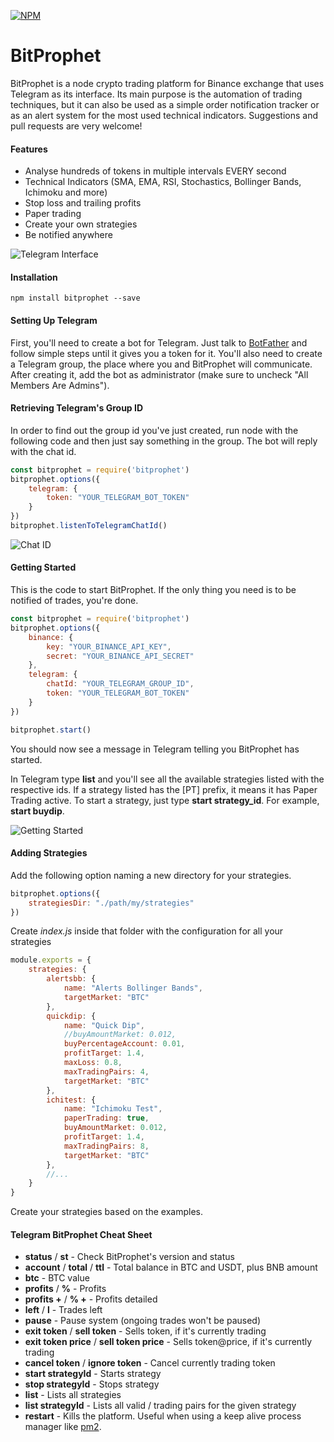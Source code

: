 [![NPM](https://nodei.co/npm/bitprophet.png?compact=true)](https://npmjs.org/package/bitprophet)

# BitProphet
BitProphet is a node crypto trading platform for Binance exchange that uses Telegram as its interface. Its main purpose is the automation of trading techniques, but it can also be used as a simple order notification tracker or as an alert system for the most used technical indicators.
Suggestions and pull requests are very welcome!

#### Features
* Analyse hundreds of tokens in multiple intervals EVERY second
* Technical Indicators (SMA, EMA, RSI, Stochastics, Bollinger Bands, Ichimoku and more)
* Stop loss and trailing profits
* Paper trading
* Create your own strategies
* Be notified anywhere

![Telegram Interface](https://github.com/andresilvasantos/bitprophet/raw/master/pres/chat_example.png)

#### Installation
```
npm install bitprophet --save
```

#### Setting Up Telegram
First, you'll need to create a bot for Telegram. Just talk to [BotFather](https://telegram.me/botfather) and follow simple steps until it gives you a token for it.
You'll also need to create a Telegram group, the place where you and BitProphet will communicate. After creating it, add the bot as administrator (make sure to uncheck "All Members Are Admins").

#### Retrieving Telegram's Group ID
In order to find out the group id you've just created, run node with the following code and then just say something in the group. The bot will reply with the chat id.

```javascript
const bitprophet = require('bitprophet')
bitprophet.options({
    telegram: {
        token: "YOUR_TELEGRAM_BOT_TOKEN"
    }
})
bitprophet.listenToTelegramChatId()
```

![Chat ID](https://github.com/andresilvasantos/bitprophet/raw/master/pres/chat_id.png)

#### Getting Started
This is the code to start BitProphet. If the only thing you need is to be notified of trades, you're done.

```javascript
const bitprophet = require('bitprophet')
bitprophet.options({
    binance: {
        key: "YOUR_BINANCE_API_KEY",
        secret: "YOUR_BINANCE_API_SECRET"
    },
    telegram: {
        chatId: "YOUR_TELEGRAM_GROUP_ID",
        token: "YOUR_TELEGRAM_BOT_TOKEN"
    }
})

bitprophet.start()
```

You should now see a message in Telegram telling you BitProphet has started.

In Telegram type __list__ and you'll see all the available strategies listed with the respective ids.
If a strategy listed has the [PT] prefix, it means it has Paper Trading active.
To start a strategy, just type __start strategy_id__. For example, __start buydip__.

![Getting Started](https://github.com/andresilvasantos/bitprophet/raw/master/pres/getting_started.png)

#### Adding Strategies
Add the following option naming a new directory for your strategies.

```javascript
bitprophet.options({
    strategiesDir: "./path/my/strategies"
})
```

Create *index.js* inside that folder with the configuration for all your strategies
```javascript
module.exports = {
    strategies: {
        alertsbb: {
            name: "Alerts Bollinger Bands",
            targetMarket: "BTC"
        },
        quickdip: {
            name: "Quick Dip",
            //buyAmountMarket: 0.012,
            buyPercentageAccount: 0.01,
            profitTarget: 1.4,
            maxLoss: 0.8,
            maxTradingPairs: 4,
            targetMarket: "BTC"
        },
        ichitest: {
            name: "Ichimoku Test",
            paperTrading: true,
            buyAmountMarket: 0.012,
            profitTarget: 1.4,
            maxTradingPairs: 8,
            targetMarket: "BTC"
        },
        //...
    }
}
```

Create your strategies based on the examples.

#### Telegram BitProphet Cheat Sheet

* __status__ / __st__ - Check BitProphet's version and status
* __account__ / __total__ / __ttl__ - Total balance in BTC and USDT, plus BNB amount
* __btc__ - BTC value
* __profits__ / __%__ - Profits
* __profits +__ / __% +__ - Profits detailed
* __left__ / __l__ - Trades left
* __pause__ - Pause system (ongoing trades won't be paused)
* __exit token__ / __sell token__ - Sells token, if it's currently trading
* __exit token price__ / __sell token price__ - Sells token@price, if it's currently trading
* __cancel token__ / __ignore token__ - Cancel currently trading token
* __start strategyId__ - Starts strategy
* __stop strategyId__ - Stops strategy
* __list__ - Lists all strategies
* __list strategyId__ - Lists all valid / trading pairs for the given strategy
* __restart__ - Kills the platform. Useful when using a keep alive process manager like [pm2](https://github.com/Unitech/pm2).
